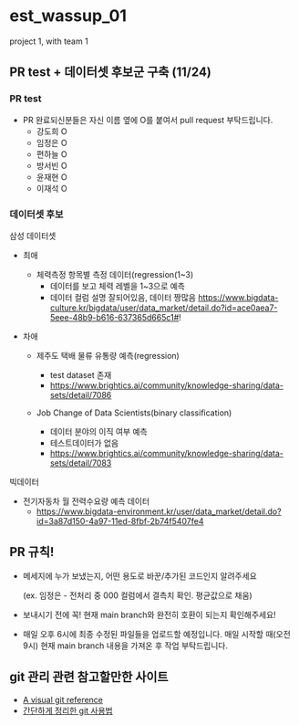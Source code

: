 # est_wassup_01
project 1, with team 1


## PR test + 데이터셋 후보군 구축 (11/24)
### PR test
- PR 완료되신분들은 자신 이름 옆에 O를 붙여서 pull request 부탁드립니다.
  - 강도희 O
  - 임정은 O
  - 편하늘 O
  - 방서빈 O
  - 윤재현 O
  - 이재석 O

### 데이터셋 후보
삼성 데이터셋
- 최애
  - 체력측정 항목별 측정 데이터(regression(1~3)
    - 데이터를 보고 체력 레벨을 1~3으로 예측
    - 데이터 컬럼 설명 잘되어있음, 데이터 짱많음
    https://www.bigdata-culture.kr/bigdata/user/data_market/detail.do?id=ace0aea7-5eee-48b9-b616-637365d665c1#!

- 차애
  - 제주도 택배 물류 유통량 예측(regression)
    - test dataset 존재
    - https://www.brightics.ai/community/knowledge-sharing/data-sets/detail/7086

  - Job Change of Data Scientists(binary classification)
    - 데이터 분야의 이직 여부 예측
    - 테스트데이터가 없음
    - https://www.brightics.ai/community/knowledge-sharing/data-sets/detail/7083


빅데이터
- 전기자동차 월 전력수요량 예측 데이터
  - https://www.bigdata-environment.kr/user/data_market/detail.do?id=3a87d150-4a97-11ed-8fbf-2b74f5407fe4


## PR 규칙!
- 메세지에 누가 보냈는지, 어떤 용도로 바꾼/추가된 코드인지 알려주세요

  (ex. 임정은 - 전처리 중 000 컬럼에서 결측치 확인. 평균값으로 채움)
- 보내시기 전에 꼭! 현재 main branch와 완전히 호환이 되는지 확인해주세요!
- 매일 오후 6시에 최종 수정된 파일들을 업로드할 예정입니다. 매일 시작할 때(오전 9시) 현재 main branch 내용을 가져온 후 작업 부탁드립니다.

## git 관리 관련 참고할만한 사이트
- [A visual git reference](https://marklodato.github.io/visual-git-guide/index-ko.html)
- [간단하게 정리한 git 사용법](https://gin-girin-grim.tistory.com/10)
